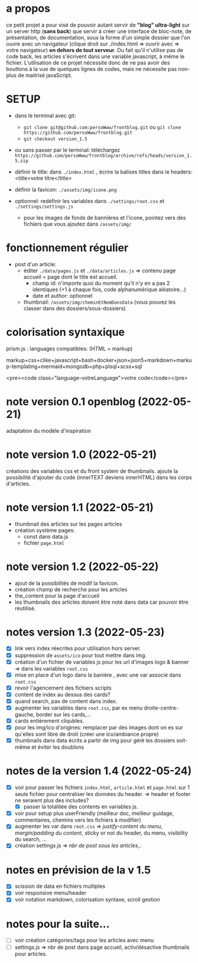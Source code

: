 # a propos

ce petit projet a pour visé de pouvoir autant servir de **"blog" ultra-light** sur un server http (**sans back**) que servir à créer une interface de bloc-note, de présentation, de documentation, sous la forme d'un simple dossier que l'on ouvre avec un navigateur (clique droit sur ./index.html => ouvrir avec => votre navigateur) **en dehors de tout serveur**. Du fait qu'il n'utilise pas de code back, les articles s'écrivent dans une variable javascript, à même le fichier. L'utilisation de ce projet nécessite donc de ne pas avoir des bouttons à la vue de quelques lignes de codes, mais ne nécessite pas non-plus de maitrisé javaScript.

# SETUP

 - dans le terminal avec git:
    - `git clone git@github.com:persoWww/frontblog.git` ou `git clone https://github.com/persoWww/frontblog.git`
    - `git checkout version_1.5`
 - ou sans passer par le terminal: téléchargez `https://github.com/persoWww/frontblog/archive/refs/heads/version_1.5.zip`

 - définir le title: dans `./index.html` , écrire la balises titles dans le headers: &lt;title&gt;votre titre&lt;/title&gt;
 - définir la favicon: `./assets/img/icone.png`
 - optionnel: redéfinir les variables dans `./settings/root.css` et `./settings/settings.js`
    - pour les images de fonds de bannières et l'icone, pointez vers des fichiers que vous ajoutez dans `/assets/img/`

# fonctionnement régulier

  - post d'un article: 
     - éditer `./data/pages.js` et `./data/articles.js` => contenu page accueil = page dont le title est accueil.
        - champ id: n'importe quoi du moment qu’il n'y en a pas 2 identiques (+1 à chaque fois, code alphanumérique aléatoire...)
        - date et author: optionnel
     - thumbnail: `/assets/img/cheminEtNomDansData` (vous pouvez les classer dans des dossiers/sous-dossiers)

# colorisation syntaxique

prism.js : languages compatibles: (HTML = markup)

markup+css+clike+javascript+bash+docker+json+json5+markdown+markup-templating+mermaid+mongodb+php+plsql+scss+sql

&lt;pre>&lt;code class="language-votreLanguage"&gt;votre code&lt;/code&gt;&lt;/pre&gt;

# note version 0.1 openblog (2022-05-21)
adaptation du modèle d'inspiration

# note version 1.0 (2022-05-21)
créations des variables css et du front system de thumbnails. ajoute la possibilité d'ajouter du code (innerTEXT deviens innerHTML) dans les corps d'articles.

# note version 1.1 (2022-05-21)
 - thumbnail des articles sur les pages articles
 - création système pages:
    - const dans data.js
    - fichier `page.html`

# note version 1.2 (2022-05-22)
 - ajout de la possibilités de modif la favicon.
 - création champ de recherche pour les articles
 - the_content pour la page d'accueil
 - les thumbnails des articles doivent être noté dans data car pouvoir être réutilisé.

 # notes version 1.3 (2022-05-23)
 - [x] link vers index réecrites pour utilisation hors server.
 - [x] suppression de `assets/ico` pour tout mettre dans img.
 - [x] création d'un fichier de variables js pour les url d'images logo & banner => dans les variables `root.css`
 - [x] mise en place d'un logo dans la banière , avec une var associé dans `root.css`
 - [x] revoir l'agencement des fichiers scripts
 - [x] content de index au dessus des cards?
 - [x] quand search, pas de content dans index.
 - [x] augmenter les variables dans `root.css`, par ex menu droite-centre-gauche, border sur les cards,...
 - [x] cards entièrement cliqubles.
 - [x] pour les img/ico d'origines: remplacer par des images dont on es sur qu'elles sont libre de droit (créer une ico/ambiance propre)
 - [x] thumbnails dans data écrits a partir de img pour géré les dossiers soit-même et éviter les doublons

 # notes de la version 1.4 (2022-05-24)
 - [x] voir pour passer les fichiers `index.html`, `article.html` et `page.html` sur 1 seule fichier pour centraliser les données du header. => header et footer ne seraient plus des includes?
    - [x] passer la totalitée des contents en variables js.
 - [x] voir pour setup plus userFriendly (meilleur doc, meilleur guidage, commentaires, chemins vers les fichiers à modifier)
 - [x] augmenter les var dans `root.css` => *justify-content du menu*, *margin/padding du content*, sticky or not du header, du menu, visibility du search, ...
 - [x] création settings.js => *nbr de post sous les articles*,.

# notes en prévision de la v 1.5
 - [x] scission de data en fichiers multiples
 - [x] voir responsive menu/header
 - [x] voir notation markdown, colorisation syntaxe, scroll gestion

 # notes pour la suite...
 - [ ] voir création catégories/tags pour les articles avec menu
 - [ ] settings.js => nbr de post dans page accueil, activ/désactive thumbnails pour articles.
